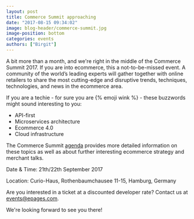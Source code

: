 ```yaml
---
layout: post
title: Commerce Summit approaching
date: "2017-08-15 09:34:02"
image: blog-header/commerce-summit.jpg
image-position: bottom
categories: events
authors: ["Birgit"]
---
```


A bit more than a month, and we're right in the middle of the Commerce Summit 2017.
If you are into ecommerce, this a not-to-be-missed event.
A community of the world’s leading experts will gather together with online retailers to share the most cutting-edge and disruptive trends, techniques, technologies, and news in the ecommerce area.

If you are a techie - for sure you are {% emoji wink %} - these buzzwords might sound interesting to you:

* API-first
* Microservices architecture
* Ecommerce 4.0
* Cloud infrastructure

The Commerce Summit [agenda](https://www.commerce-summit.com/en/agenda/) provides more detailed information on these topics as well as about further interesting ecommerce strategy and merchant talks.

Date & Time: 21th/22th September 2017

Location: Curio-Haus, Rothenbaumchausee 11-15, Hamburg, Germany

Are you interested in a ticket at a discounted developer rate?
Contact us at [events@epages.com](mailto:events@epages.com).

We're looking forward to see you there!
